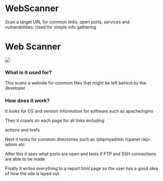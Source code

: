 # WebScanner
Scan a target URL for common links, open ports, services and vulnerabilities. Used for simple info gathering
<h1>Web Scanner</h1>
<img src="https://i.imgur.com/6vsLJVV.gif" />
<h3>What is it used for?</h3>
<p>This scans a website for common files that might be left behind by the developer</p>

<h3>How does it work?</h3>
<p>It looks for OS and version information for software such as apache/nginx</p>
<p>Then it crawls on each page for all links including <form> actions and <a> hrefs</p>
  <p>Next it looks for common directories such as /phpmyadmin /cpanel /wp-admin etc</p>
  <p>After this it sees what ports are open and tests if FTP and SSH connections are able to be made</p>
  <p>Finally it writes everything to a report.html page so the user has a good idea of how the site is layed out.</p>
